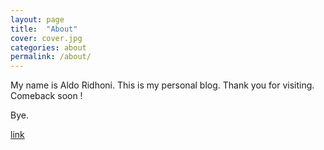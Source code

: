 ```yaml
---
layout: page
title:  "About"
cover: cover.jpg
categories: about
permalink: /about/
---
```


My name is Aldo Ridhoni.
This is my personal blog.
Thank you for visiting.
Comeback soon !

Bye.

[link](http://blog.aldoridhoni.com)